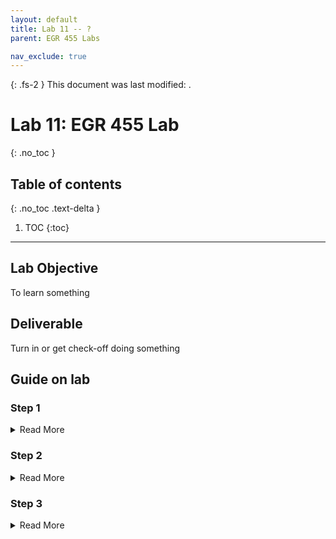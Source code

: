```yaml
---
layout: default
title: Lab 11 -- ?
parent: EGR 455 Labs

nav_exclude: true
---
```


{: .fs-2 }
This document was last modified: <scr id="demo">.

<script>
let text = document.lastModified;
document.getElementById("demo").innerHTML = text;
site.last_edit_timestamp= text;
</script>

# Lab 11: EGR 455 Lab
{: .no_toc }

## Table of contents
{: .no_toc .text-delta }

1. TOC
{:toc}

---

## Lab Objective

To learn something

## Deliverable

Turn in or get check-off doing something

## Guide on lab

### Step 1
<details markdown="block">
<summary>Read More</summary>
start
start
start

start
start

start
start
start

start
start

start
start

</details>


### Step 2
<details markdown="block">
<summary>Read More</summary>
do
do

do
do
do
do

do
do
do

do
do
</details>

### Step 3
<details markdown="block">
<summary>Read More</summary>
that
that
that

that
that

that
that
that
</details>